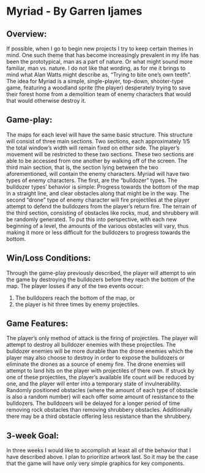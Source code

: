 # Myriad - By Garren Ijames
## Overview:
If possible, when I go to begin new projects I try to keep certain themes in mind. One such theme that has become increasingly prevalent in my life has been the prototypical, man as a part of nature. Or what might sound more familiar, man vs. nature. I do not like that wording, as for me it brings to mind what Alan Watts might describe as, “Trying to bite one’s own teeth”.
The idea for Myriad is a simple, single-player, top-down, shooter-type game, featuring a woodland sprite (the player) desperately trying to save their forest home from a demolition team of enemy characters that would that would otherwise destroy it.

## Game-play:
The maps for each level will have the same basic structure. This structure will consist of three main sections. Two sections, each approximately 1/5 the total window’s width will remain fixed on either side. The player’s movement will be restricted to these two sections. These two sections are able to be accessed from one another by walking off of the screen. The third main section, that is, the section lying between the two aforementioned, will contain the enemy characters. Myriad will have two types of enemy characters. The first, are the “bulldozer” types. The bulldozer types’ behavior is simple: Progress towards the bottom of the map in a straight line, and clear obstacles along that might be in the way. The second “drone” type of enemy character will fire projectiles at the player attempt to defend the bulldozers from the player’s return fire. The terrain of the third section, consisting of obstacles like rocks, mud, and shrubbery will be randomly generated. To put this into perspective, with each new beginning of a level, the amounts of the various obstacles will vary, thus making it more or less difficult for the bulldozers to progress towards the bottom.

## Win/Loss Conditions:
Through the game-play previously described, the player will attempt to win the game by destroying the bulldozers before they reach the bottom of the map. The player losses if any of the two events occur:
1. The bulldozers reach the bottom of the map, or
2. the player is hit three times by enemy projectiles.

## Game Features:
The player’s only method of attack is the firing of projectiles. The player will attempt to destroy all bulldozer enemies with these projectiles. The bulldozer enemies will be more durable than the drone enemies which the player may also choose to destroy in order to expose the bulldozers or eliminate the drones as a source of enemy fire. The drone enemies will attempt to land hits on the player with projectiles of there own. If struck by one of these projectiles, the player’s available life count will be reduced by one, and the player will enter into a temporary state of invulnerability. Randomly positioned obstacles (where the amount of each type of obstacle is also a random number) will each offer some amount of resistance to the bulldozers. The bulldozers will be delayed for a longer period of time removing rock obstacles than removing shrubbery obstacles. Additionally there may be a third obstacle offering less resistance than the shrubbery.

## 3-week Goal:
In three weeks I would like to accomplish at least all of the behavior that I have described above. I plan to prioritize artwork last. So it may be the case that the game will have only very simple graphics for key components.
